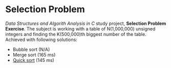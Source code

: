 Selection Problem
=========

*Data Structures and Algorith Analysis in C* study project, **Selection Problem Exercise**. The subject is working with a table of N(1,000,000) unsigned integers and finding the K(500,000)th biggest number of the table. Achieved with following solutions:
- Bubble sort (N/A)
- Merge sort (165 ms)
- [Quick sort][1] (145 ms)

[1]: https://msdn.microsoft.com/en-us/library/zes7xw0h.aspx?f=255&MSPPError=-2147217396
